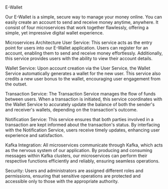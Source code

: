 E-Wallet

Our E-Wallet is a simple, secure way to manage your money online. You can easily create an account to send and receive money anytime, anywhere.
It consist of four microservices that work together flawlessly, offering a simple, yet impressive digital wallet experience.

Microservices Architecture
User Service: This service acts as the entry point for users into our E-Wallet application. Users can register for an account, enabling them to send and receive money effortlessly. Additionally, this service provides users with the ability to view their account details.

Wallet Service: Upon account creation via the User Service, the Wallet Service automatically generates a wallet for the new user. This service also credits a new user bonus to the wallet, encouraging user engagement from the outset.

Transaction Service: The Transaction Service manages the flow of funds between users. When a transaction is initiated, this service coordinates with the Wallet Service to accurately update the balance of both the sender's and receiver's wallets, depending on the transaction's outcome.

Notification Service: This service ensures that both parties involved in a transaction are kept informed about the transaction's status. By interfacing with the Notification Service, users receive timely updates, enhancing user experience and satisfaction.

Kafka Integration: All microservices communicate through Kafka, which acts as the nervous system of our application. By producing and consuming messages within Kafka clusters, our microservices can perform their respective functions efficiently and reliably, ensuring seamless operations.

Security: Users and administrators are assigned different roles and permissions, ensuring that sensitive operations are protected and accessible only to those with the appropriate authority.

